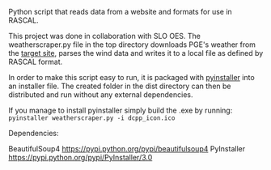 Python script that reads data from a website and formats for use in RASCAL. 

This project was done in collaboration with SLO OES. The weatherscraper.py file in the top directory downloads PGE's weather from the [target site], parses the wind data and writes it to a local file as defined by RASCAL format.

In order to make this script easy to run, it is packaged with [pyinstaller] into an installer file. The created folder in the dist directory can then be distributed and run without any external dependencies.

If you manage to install pyinstaller simply build the .exe by running: `pyinstaller weatherscraper.py -i dcpp_icon.ico`

[pyinstaller]: <http://pythonhosted.org/PyInstaller/>
[target site]: <http://www.pge.com/about/edusafety/dcpp/index.jsp>


Dependencies:

BeautifulSoup4 https://pypi.python.org/pypi/beautifulsoup4
PyInstaller https://pypi.python.org/pypi/PyInstaller/3.0
